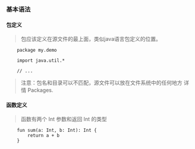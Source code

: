 ### 基本语法

#### 包定义
>包应该定义在源文件的最上面，类似java语言包定义的位置。

        package my.demo

        import java.util.*

        // ...

>注意：包名和目录可以不匹配，源文件可以放在文件系统中的任何地方
>详情 Packages.

#### 函数定义
>函数有两个 Int 参数和返回 Int 的类型

        fun sum(a: Int, b: Int): Int {
            return a + b
        }


